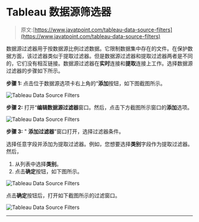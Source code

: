 # Tableau 数据源筛选器

> 原文:[https://www.javatpoint.com/tableau-data-source-filters](https://www.javatpoint.com/tableau-data-source-filters)

数据源过滤器用于按数据源比例过滤数据。它限制数据集中存在的文件。在保护数据方面，该过滤器类似于提取过滤器。但是数据源过滤器和提取过滤器两者是不同的，它们没有相互链接。数据源过滤器在**实时**连接和**提取**连接上工作。选择数据源过滤器的步骤如下所示。

**步骤 1:** 点击位于数据源选项卡右上角的“**添加**按钮，如下图截图所示。

![Tableau Data Source Filters](../Images/f91ba9f243bd205fc3b5b434715dfd46.png)

**步骤 2:** 打开“**编辑数据源过滤器**窗口。然后，点击下方截图所示窗口的**添加**选项。

![Tableau Data Source Filters](../Images/c09814f7d258f7aeff19caaf1eb53013.png)

**步骤 3:** " **添加过滤器**"窗口打开，选择过滤器条件。

选择任意字段并添加为提取过滤器。例如，您想要选择**类别**字段作为提取过滤器。然后，

1.  从列表中选择**类别**。
2.  点击**确定**按钮，如下图所示。

![Tableau Data Source Filters](../Images/a5cdd026126292ed2faa8b269570c212.png)

点击**确定**按钮后，打开如下截图所示的过滤窗口。

![Tableau Data Source Filters](../Images/fc2c4849a4d26189fc0e9b6208fc997c.png)

* * *